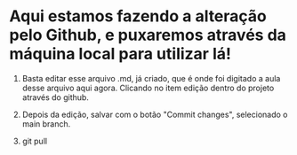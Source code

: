 # Aqui estamos fazendo a alteração pelo Github, e puxaremos através da máquina local para utilizar lá!

1. Basta editar esse arquivo .md, já criado, que é onde foi digitado a aula desse arquivo aqui agora. Clicando no item edição dentro do projeto através do github.

2. Depois da edição, salvar com o botão "Commit changes", selecionado o main branch.

3. git pull


